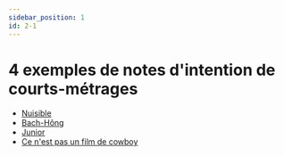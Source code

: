 ```yaml
---
sidebar_position: 1
id: 2-1
---
```

# 4 exemples de notes d'intention de courts-métrages

- [Nuisible](https://drive.google.com/file/d/1z9BjVnmCq5N7hlMEZRVwP1fCVH6mCadA/view?usp=drive_link)
- [Bach-Hông](https://drive.google.com/file/d/1DCYgM3r5O_GOsBKuYINLZw_9wIEWTaG_/view?usp=drive_link)
- [Junior](https://drive.google.com/file/d/1C6FQr2yp-wpz3YIpygtkVBp0lxPwYJ19/view?usp=drive_link)
- [Ce n'est pas un film de cowboy](https://drive.google.com/file/d/1OZpU8CPmW2Z1Huy0IdTtYXqwC7TKbvgt/view?usp=drive_link)